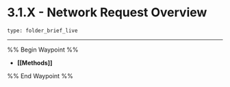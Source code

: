 # 3.1.X - Network Request Overview
 
```ccard
type: folder_brief_live
```
 
---

%% Begin Waypoint %%
- **[[Methods]]**

%% End Waypoint %%